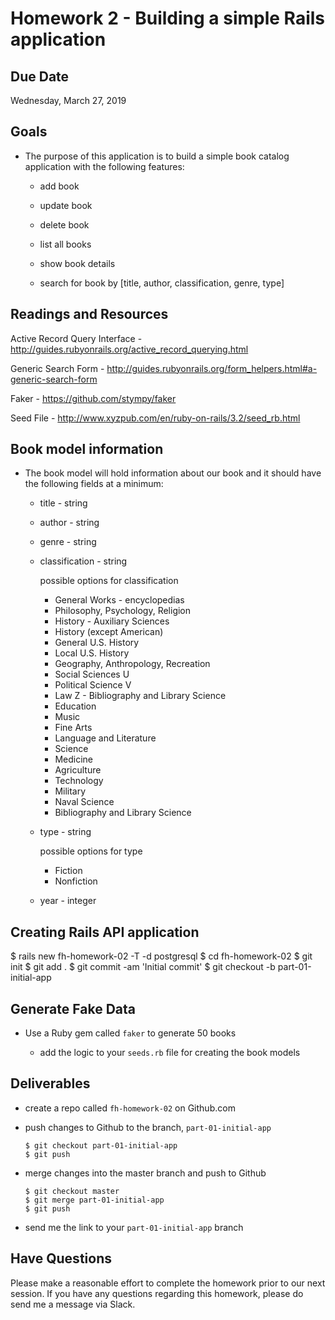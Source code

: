 # Homework 2 - Building a simple Rails application

## Due Date

Wednesday, March 27, 2019

## Goals

- The purpose of this application is to build a simple book catalog application
  with the following features:

  - add book

  - update book

  - delete book

  - list all books

  - show book details

  - search for book by [title, author, classification, genre, type]

## Readings and Resources

Active Record Query Interface - http://guides.rubyonrails.org/active_record_querying.html

Generic Search Form - http://guides.rubyonrails.org/form_helpers.html#a-generic-search-form

Faker - https://github.com/stympy/faker

Seed File - http://www.xyzpub.com/en/ruby-on-rails/3.2/seed_rb.html

## Book model information

- The book model will hold information about our book and it should have the
  following fields at a minimum:

  - title - string

  - author - string

  - genre - string

  - classification - string

    possible options for classification

    - General Works - encyclopedias
    - Philosophy, Psychology, Religion
    - History - Auxiliary Sciences
    - History (except American)
    - General U.S. History
    - Local U.S. History
    - Geography, Anthropology, Recreation
    - Social Sciences U
    - Political Science V
    - Law Z - Bibliography and Library Science
    - Education
    - Music
    - Fine Arts
    - Language and Literature
    - Science
    - Medicine
    - Agriculture
    - Technology
    - Military
    - Naval Science
    - Bibliography and Library Science

  - type - string

    possible options for type

    - Fiction
    - Nonfiction

  - year - integer

## Creating Rails API application

$ rails new fh-homework-02 -T -d postgresql
  $ cd fh-homework-02
$ git init
  $ git add .
$ git commit -am 'Initial commit'
  $ git checkout -b part-01-initial-app

## Generate Fake Data

- Use a Ruby gem called `faker` to generate 50 books

  - add the logic to your `seeds.rb` file for creating the book models

## Deliverables

- create a repo called `fh-homework-02` on Github.com

- push changes to Github to the branch, `part-01-initial-app`

  ```
  $ git checkout part-01-initial-app
  $ git push
  ```

- merge changes into the master branch and push to Github

  ```
  $ git checkout master
  $ git merge part-01-initial-app
  $ git push
  ```

- send me the link to your `part-01-initial-app` branch

## Have Questions

Please make a reasonable effort to complete the homework prior to our next session. If you have any questions regarding this homework, please do send me a message via Slack.
